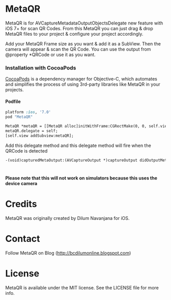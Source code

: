 MetaQR
======

MetaQR is for AVCaptureMetadataOutputObjectsDelegate new feature with iOS 7+ for scan QR Codes. From this MetaQR you can just drag &amp; drop MetaQR files to your project &amp; configure your project accordingly.

Add your MetaQR Frame size as you want & add it as a SubView.
Then the camera will appear & scan the QR Code. You can use the output from @property  *QRCode or use it as you want.

### Installation with CocoaPods

[CocoaPods](http://cocoapods.org) is a dependency manager for Objective-C, which automates and simplifies the process of using 3rd-party libraries like MetaQR in your projects.

#### Podfile

```ruby
platform :ios, '7.0'
pod "MetaQR"
```


```html
MetaQR *metaQR = [[MetaQR alloc]initWithFrame:CGRectMake(0, 0, self.view.frame.size.width, self.view.frame.size.height)];
metaQR.delegate = self;
[self.view addSubview:metaQR];
```

Add this delegate method and this delegate method will fire when the QRCode is detected

```html
-(void)capturedMetaOutput:(AVCaptureOutput *)captureOutput didOutputMetadataObjects:(NSArray *)metadataObjects fromConnection:(AVCaptureConnection *)connection
```

<h1>

<h4>
Please note that this will not work on simulators because this uses the device camera
</h4>

<h1>
Credits
</h1>
MetaQR was originally created by Dilum Navanjana for iOS.

<h1>
Contact
</h1>

Follow MetaQR on Blog (http://bcdilumonline.blogspot.com)

<h1>
License
</h1>
MetaQR is available under the MIT license. See the LICENSE file for more info.
